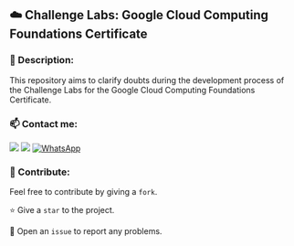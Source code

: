 ## ☁️ Challenge Labs: Google Cloud Computing Foundations Certificate

### 📜 Description:
This repository aims to clarify doubts during the development process of the Challenge Labs for the Google Cloud Computing Foundations Certificate.

### 📫 Contact me:
<div>
  <a href="https://www.linkedin.com/in/sidneysperandio" target="_blank"><img loading="lazy" src="https://img.shields.io/badge/-LinkedIn-%230077B5?style=for-the-badge&logo=linkedin&logoColor=white" target="_blank"></a>   
  <a href = "mailto:dev.ssperandio@gmail.com"><img loading="lazy" src="https://img.shields.io/badge/Gmail-D14836?style=for-the-badge&logo=gmail&logoColor=white" target="_blank"></a>
  <a href="https://wa.me/5511975018322" target="_blank"><img loading="lazy" src="https://img.shields.io/badge/-WhatsApp-%2325D366?style=for-the-badge&logo=whatsapp&logoColor=white" alt="WhatsApp"></a>
</div>

### 🤝 Contribute:
Feel free to contribute by giving a `fork`.

⭐️ Give a `star` to the project.

🐛 Open an `issue` to report any problems.
